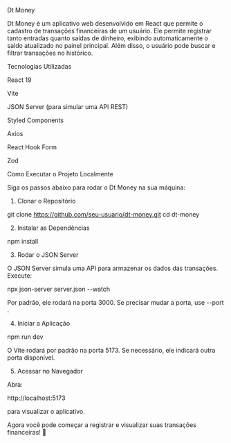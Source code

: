 Dt Money

Dt Money é um aplicativo web desenvolvido em React que permite o cadastro de transações financeiras de um usuário. Ele permite registrar tanto entradas quanto saídas de dinheiro, exibindo automaticamente o saldo atualizado no painel principal. Além disso, o usuário pode buscar e filtrar transações no histórico.

Tecnologias Utilizadas

React 19

Vite

JSON Server (para simular uma API REST)

Styled Components

Axios

React Hook Form

Zod

Como Executar o Projeto Localmente

Siga os passos abaixo para rodar o Dt Money na sua máquina:

1. Clonar o Repositório

git clone https://github.com/seu-usuario/dt-money.git
cd dt-money

2. Instalar as Dependências

npm install

3. Rodar o JSON Server

O JSON Server simula uma API para armazenar os dados das transações. Execute:

npx json-server server.json --watch

Por padrão, ele rodará na porta 3000. Se precisar mudar a porta, use --port <numero>.

4. Iniciar a Aplicação

npm run dev

O Vite rodará por padrão na porta 5173. Se necessário, ele indicará outra porta disponível.

5. Acessar no Navegador

Abra:

http://localhost:5173

para visualizar o aplicativo.

Agora você pode começar a registrar e visualizar suas transações financeiras! 🚀
